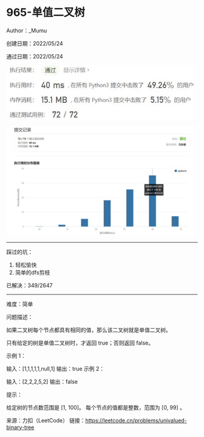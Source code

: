 # 965-单值二叉树

Author：_Mumu

创建日期：2022/05/24

通过日期：2022/05/24

![](./通过截图2.jpg)

![](./通过截图1.jpg)

*****

踩过的坑：

1. 轻松愉快
1. 简单的dfs剪枝

已解决：349/2647

*****

难度：简单

问题描述：

如果二叉树每个节点都具有相同的值，那么该二叉树就是单值二叉树。

只有给定的树是单值二叉树时，才返回 true；否则返回 false。

 

示例 1：



输入：[1,1,1,1,1,null,1]
输出：true
示例 2：



输入：[2,2,2,5,2]
输出：false


提示：

给定树的节点数范围是 [1, 100]。
每个节点的值都是整数，范围为 [0, 99] 。

来源：力扣（LeetCode）
链接：https://leetcode.cn/problems/univalued-binary-tree